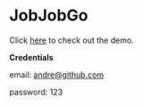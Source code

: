 # **JobJobGo**

Click [here](https://userclassgit.github.io/job-job-go/) to check out the demo.

**Credentials**

email: andre@github.com

password: 123